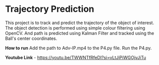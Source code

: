 # Trajectory Prediction 

This project is to track and predict the trajectory of the object of interest. The object detection is performed using simple colour filtering using OpenCV. And path is predicted using Kalman Filter and tracked using the Ball's center coordinates.

**How to run**
Add the path to Adv-IP.mp4 to the P4.py file. Run the P4.py. 

**Youtube Link**  - https://youtu.be/TWWNTfRfeDI?si=vLtJiPiWGOjvJiTu
